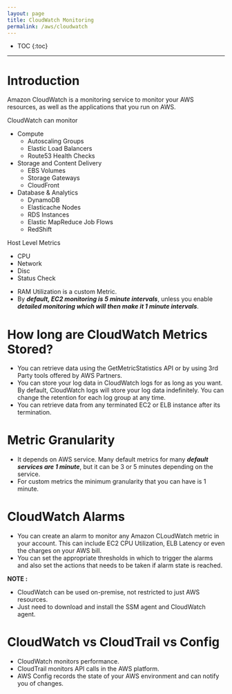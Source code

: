 ```yaml
---
layout: page
title: CloudWatch Monitoring
permalink: /aws/cloudwatch
---
```


- TOC
{:toc}

---

# Introduction

Amazon CloudWatch is a monitoring service to monitor your AWS resources, as well as the applications that you run on AWS.

CloudWatch can monitor
- Compute
  - Autoscaling Groups
  - Elastic Load Balancers
  - Route53 Health Checks
- Storage and Content Delivery
  - EBS Volumes
  - Storage Gateways
  - CloudFront
- Database & Analytics
  - DynamoDB
  - Elasticache Nodes
  - RDS Instances
  - Elastic MapReduce Job Flows
  - RedShift

Host Level Metrics
- CPU
- Network
- Disc
- Status Check

* RAM Utilization is a custom Metric.  
* By ***default, EC2 monitoring is 5 minute intervals***, unless you enable ***detailed monitoring which will then make it 1 minute intervals***.

# How long are CloudWatch Metrics Stored?
- You can retrieve data using the GetMetricStatistics API or by using 3rd Party tools offered by AWS Partners.
- You can store your log data in CloudWatch logs for as long as you want. By default, CloudWatch logs will store your log data indefinitely. You can change the retention for each log group at any time.
- You can retrieve data from any terminated EC2 or ELB instance after its termination.

# Metric Granularity
- It depends on AWS service. Many default metrics for many ***default services are 1 minute***, but it can be 3 or 5 minutes depending on the service.
- For custom metrics the minimum granularity that you can have is 1 minute.

# CloudWatch Alarms
- You can create an alarm to monitor any Amazon CLoudWatch metric in your account. This can include EC2 CPU Utilization, ELB Latency or even the charges on your AWS bill.
- You can set the appropriate thresholds in which to trigger the alarms and also set the actions that needs to be taken if alarm state is reached.

**NOTE :** 
- CloudWatch can be used on-premise, not restricted to just AWS resources.
- Just need to download and install the SSM agent and CloudWatch agent.

# CloudWatch vs CloudTrail vs Config
- CloudWatch monitors performance.
- CloudTrail monitors API calls in the AWS platform.
- AWS Config records the state of your AWS environment and can notify you of changes.
